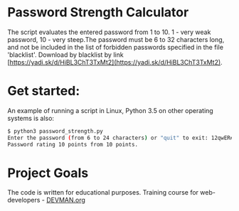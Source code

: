 # Password Strength Calculator

The script evaluates the entered password from 1 to 10. 1 - very weak password, 10 - very steep.The password must be 6 to 32 characters long, and not be included in the list of forbidden passwords specified in the file 'blacklist'.
Download by blacklist by link [https://yadi.sk/d/HiBL3ChT3TxMt2](https://yadi.sk/d/HiBL3ChT3TxMt2). 
# Get started:
An example of running a script in Linux, Python 3.5 on other operating systems is also:
```bash
$ python3 password_strength.py
Enter the password (from 6 to 24 characters) or "quit" to exit: 12qwER##7%r6egwuivahscc
Password rating 10 points from 10 points.
```
# Project Goals

The code is written for educational purposes. Training course for web-developers - [DEVMAN.org](https://devman.org)
